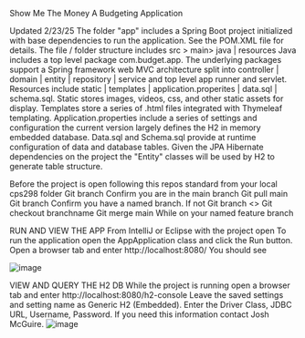 Show Me The Money
A Budgeting Application

Updated 2/23/25
The folder "app" includes a Spring Boot project initialized with base dependencies to run the application. See the POM.XML file for details.
The file / folder structure includes src > main> java | resources
Java includes a top level package com.budget.app. 
The underlying packages support a Spring framework web MVC architecture split into controller | domain | entity | repository | service and top level app runner and servlet.
Resources include static | templates | application.properites | data.sql | schema.sql. 
  Static stores images, videos, css, and other static assets for display. 
  Templates store a series of .html files integrated with Thymeleaf templating. 
  Application.properties include a series of settings and configuration the current version largely defines the H2 in memory embedded database. 
  Data.sql and Schema.sql provide at runtime configuration of data and database tables. 
  Given the JPA Hibernate dependencies on the project the "Entity" classes will be used by H2 to generate table structure.

Before the project is open following this repos standard from your local cps298 folder
Git branch
  Confirm you are in the main branch
Git pull main
Git branch
  Confirm you have a named branch. If not Git branch <<enter firstname>>
Git checkout branchname
Git merge main
  While on your named feature branch


RUN AND VIEW THE APP
From IntelliJ or Eclipse with the project open
To run the application open the AppApplication class and click the Run button.
Open a browser tab and enter http://localhost:8080/
You should see 

![image](https://github.com/user-attachments/assets/631d1b98-14cc-434d-b92c-58833dec8dbe)

VIEW AND QUERY THE H2 DB
While the project is running open a browser tab and enter http://localhost:8080/h2-console
Leave the saved settings and setting name as Generic H2 (Embedded).
Enter the Driver Class, JDBC URL, Username, Password. If you need this information contact Josh McGuire.
![image](https://github.com/user-attachments/assets/2c15416d-f19e-4bf5-b4f6-847b379f1da1)

